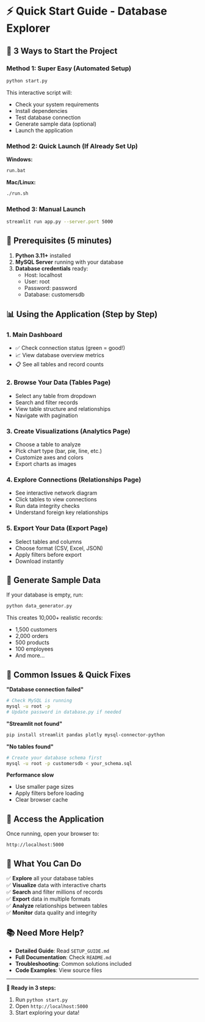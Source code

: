 # ⚡ Quick Start Guide - Database Explorer

## 🎯 3 Ways to Start the Project

### Method 1: Super Easy (Automated Setup)
```bash
python start.py
```
This interactive script will:
- Check your system requirements
- Install dependencies
- Test database connection
- Generate sample data (optional)
- Launch the application

### Method 2: Quick Launch (If Already Set Up)
**Windows:**
```bash
run.bat
```

**Mac/Linux:**
```bash
./run.sh
```

### Method 3: Manual Launch
```bash
streamlit run app.py --server.port 5000
```

## 🔧 Prerequisites (5 minutes)

1. **Python 3.11+** installed
2. **MySQL Server** running with your database
3. **Database credentials** ready:
   - Host: localhost
   - User: root
   - Password: password
   - Database: customersdb

## 📊 Using the Application (Step by Step)

### 1. Main Dashboard
- ✅ Check connection status (green = good!)
- 📈 View database overview metrics
- 📋 See all tables and record counts

### 2. Browse Your Data (Tables Page)
- Select any table from dropdown
- Search and filter records
- View table structure and relationships
- Navigate with pagination

### 3. Create Visualizations (Analytics Page)
- Choose a table to analyze
- Pick chart type (bar, pie, line, etc.)
- Customize axes and colors
- Export charts as images

### 4. Explore Connections (Relationships Page)  
- See interactive network diagram
- Click tables to view connections
- Run data integrity checks
- Understand foreign key relationships

### 5. Export Your Data (Export Page)
- Select tables and columns
- Choose format (CSV, Excel, JSON)
- Apply filters before export
- Download instantly

## 🎲 Generate Sample Data

If your database is empty, run:
```bash
python data_generator.py
```

This creates 10,000+ realistic records:
- 1,500 customers
- 2,000 orders
- 500 products
- 100 employees
- And more...

## 🚨 Common Issues & Quick Fixes

**"Database connection failed"**
```bash
# Check MySQL is running
mysql -u root -p
# Update password in database.py if needed
```

**"Streamlit not found"**
```bash
pip install streamlit pandas plotly mysql-connector-python
```

**"No tables found"**
```bash
# Create your database schema first
mysql -u root -p customersdb < your_schema.sql
```

**Performance slow**
- Use smaller page sizes
- Apply filters before loading
- Clear browser cache

## 📱 Access the Application

Once running, open your browser to:
```
http://localhost:5000
```

## 🎉 What You Can Do

✅ **Explore** all your database tables  
✅ **Visualize** data with interactive charts  
✅ **Search** and filter millions of records  
✅ **Export** data in multiple formats  
✅ **Analyze** relationships between tables  
✅ **Monitor** data quality and integrity  

## 📚 Need More Help?

- **Detailed Guide**: Read `SETUP_GUIDE.md`
- **Full Documentation**: Check `README.md`
- **Troubleshooting**: Common solutions included
- **Code Examples**: View source files

---

**🚀 Ready in 3 steps:**
1. Run `python start.py`
2. Open `http://localhost:5000`
3. Start exploring your data!
